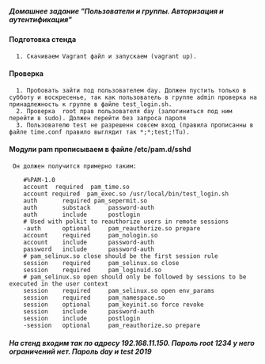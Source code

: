##### Домашнее задание 	"Пользователи и группы. Авторизация и аутентификация"
#### Подготовка стенда
	  1. Скачиваем Vagrant файл и запускаем (vagrant up).
#### Проверка 
	  1. Пробовать зайти под пользователем day. Должен пустить только в субботу и воскресенье, так как пользователь в группе admin проверка на принадлежность к группе в файле test_login.sh.
	  2. Проверка  root прав пользователя day (залогиниться под ним перейти в sudo). Должен перейти без запроса пароля 
	  3. Пользователю test не разрешенн совсем вход (правила прописанны в файле time.conf правило выглядит так *;*;test;!Tu).
#### Модули pam прописываем в файле /etc/pam.d/sshd
	 Он должен получится примерно таким:

		#%PAM-1.0
		account  required  pam_time.so 
		account required  pam_exec.so /usr/local/bin/test_login.sh
		auth	   required	pam_sepermit.so
		auth       substack     password-auth
		auth       include      postlogin
		# Used with polkit to reauthorize users in remote sessions
		-auth      optional     pam_reauthorize.so prepare
		account    required     pam_nologin.so
		account    include      password-auth
		password   include      password-auth
		# pam_selinux.so close should be the first session rule
		session    required     pam_selinux.so close
		session    required     pam_loginuid.so
		# pam_selinux.so open should only be followed by sessions to be executed in the user context
		session    required     pam_selinux.so open env_params
		session    required     pam_namespace.so
		session    optional     pam_keyinit.so force revoke
		session    include      password-auth
      	session    include      postlogin
     	-session   optional     pam_reauthorize.so prepare

##### На стенд входим так по адресу 192.168.11.150. Пароль root 1234 у него ограничений нет. Пароль day и test 2019